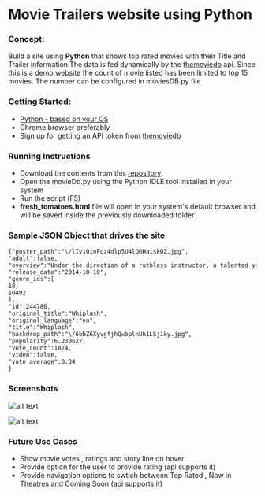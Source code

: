 # Movie Trailers website using Python



### Concept:

Build a site using **Python** that shows top rated movies with their Title and Trailer information.The data is fed dynamically by the [themoviedb](https://www.themoviedb.org/documentation/api) api. Since this is a demo website the count of movie listed has been limited to top 15 movies. The number can be configured in moviesDB.py file

### Getting Started:

* [Python - based on your OS](https://www.python.org/downloads/)
* Chrome browser preferably
* Sign up for getting an API token from [themoviedb](https://www.themoviedb.org/documentation/api)

### Running Instructions

* Download the contents from this [repository](https://github.com/VinodhThiagarajan1309/movie_trailers_python).
* Open the movieDb.py using the Python IDLE tool installed in your system
* Run the script (F5)
* **fresh_tomatoes.html** file will open in your system's default browser and will be saved inside the previously downloaded   folder


### Sample JSON Object that drives the site

    {"poster_path":"\/lIv1QinFqz4dlp5U4lQ6HaiskOZ.jpg",
    "adult":false,
    "overview":"Under the direction of a ruthless instructor, a talented young drummer begins to pursue perfection at any cost, even his humanity.",
    "release_date":"2014-10-10",
    "genre_ids":[  
    18,
    10402
    ],
    "id":244786,
    "original_title":"Whiplash",
    "original_language":"en",
    "title":"Whiplash",
    "backdrop_path":"\/6bbZ6XyvgfjhQwbplnUh1LSj1ky.jpg",
    "popularity":6.230627,
    "vote_count":1874,
    "video":false,
    "vote_average":8.34
    }
    
### Screenshots

![alt text](http://s20.postimg.org/xg1rg6jv1/Website_Screen_Shot.png "Website Screen shot")

![alt text](http://s20.postimg.org/h6blda971/Website_Screenshot_with_Trailer.png "Website Screen shot with trailer")


### Future Use Cases

* Show movie votes , ratings and story line on hover
* Provide option for the user to provide rating (api supports it)
* Provide navigation options to swtich between Top Rated , Now in Theatres and Coming Soon (api supports it)
